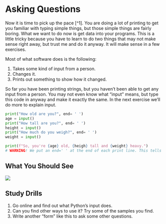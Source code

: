 # Asking Questions

 Now it is time to pick up the pace [^1]. You are doing a lot of printing to get you familiar with typing simple things, but those simple things are fairly boring. What we want to do now is get data into your programs. This is a little tricky because you have to learn to do two things that may not make sense right away, but trust me and do it anyway. It will make sense in a few exercises.

Most of what software does is the following:

1.  Takes some kind of input from a person. 
2. Changes it. 
3. Prints out something to show how it changed.

So far you have been printing strings, but you haven’t been able to get any input from a person. You may not even know what “input” means, but type this code in anyway and make it exactly the same. In the next exercise we’ll do more to explain input.

```python
print("How old are you?", end= ' ')
age = input()
print("How tall are you?", end= ' ')
height = input()
print("How much do you weigh?", end= ' ')
weight = input()

print(f"So, you're {age} old, {heigh} tall and {weight} heavy.")
# WARNING! We put an end=' ' at the end of each print line. This tells print to not end the line with a newline character and go to the next line.
```

## What You Should See

![](D:\MyNoteBook\Learn-Python3-The-Hard-Way\images\ex11_demo_output.png)

## Study Drills

1. Go online and find out what Python’s input does.
2. Can you find other ways to use it? Try some of the samples you find.
3. Write another “form” like this to ask some other questions.

